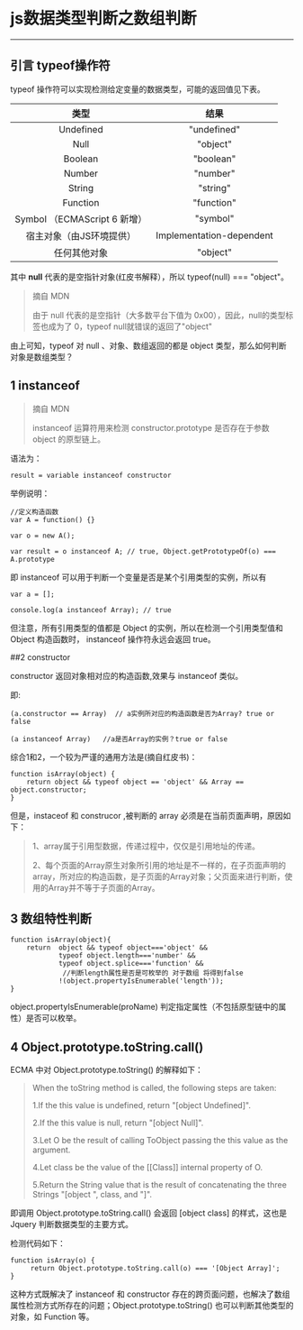 # js数据类型判断之数组判断
---
## 引言 typeof操作符
typeof 操作符可以实现检测给定变量的数据类型，可能的返回值见下表。

| 类型 | 结果 |
| :-: | :-: |
| Undefined | "undefined" |
| Null | "object" |
| Boolean | "boolean" |
| Number | "number" |
| String | "string" |
| Function | "function" |
| Symbol （ECMAScript 6 新增） | "symbol" |
| 宿主对象（由JS环境提供）	| Implementation-dependent |
| 任何其他对象 | "object" |

其中 **null** 代表的是空指针对象(红皮书解释），所以 typeof(null) === "object"。
>摘自 MDN
>
>由于 null 代表的是空指针（大多数平台下值为 0x00），因此，null的类型标签也成为了 0，typeof null就错误的返回了"object"

由上可知，typeof 对 null 、对象、数组返回的都是 object 类型，那么如何判断对象是数组类型？

## 1 instanceof

>摘自 MDN
>
>instanceof 运算符用来检测 constructor.prototype 是否存在于参数 object 的原型链上。

语法为：

	result = variable instanceof constructor

举例说明：

	//定义构造函数
	var A = function() {}
	
	var o = new A();
	
	var result = o instanceof A; // true, Object.getPrototypeOf(o) === A.prototype

即 instanceof 可以用于判断一个变量是否是某个引用类型的实例，所以有

	var a = [];
	
	console.log(a instanceof Array); // true 

但注意，所有引用类型的值都是 Object 的实例，所以在检测一个引用类型值和 Object 构造函数时， instanceof 操作符永远会返回 true。

##2 constructor

constructor 返回对象相对应的构造函数,效果与 instanceof 类似。

即:

	(a.constructor == Array)  // a实例所对应的构造函数是否为Array? true or false

	(a instanceof Array)   //a是否Array的实例？true or false
	

综合1和2，一个较为严谨的通用方法是(摘自红皮书)：

	function isArray(object) {
		return object && typeof object == 'object' && Array == object.constructor;
	}

但是，instaceof 和 construcor ,被判断的 array 必须是在当前页面声明，原因如下：

>1、array属于引用型数据，传递过程中，仅仅是引用地址的传递。
>
>2、每个页面的Array原生对象所引用的地址是不一样的，在子页面声明的array，所对应的构造函数，是子页面的Array对象；父页面来进行判断，使用的Array并不等于子页面的Array。

## 3 数组特性判断

	function isArray(object){
	    return  object && typeof object==='object' &&    
	            typeof object.length==='number' &&  
	            typeof object.splice==='function' &&    
	             //判断length属性是否是可枚举的 对于数组 将得到false  
	            !(object.propertyIsEnumerable('length'));
	}

object.propertyIsEnumerable(proName) 判定指定属性（不包括原型链中的属性）是否可以枚举。

## 4 Object.prototype.toString.call()

ECMA 中对 Object.prototype.toString() 的解释如下：

>When the toString method is called, the following steps are taken:
>
>1.If the this value is undefined, return "[object Undefined]".
>
>2.If the this value is null, return "[object Null]".
>
>3.Let O be the result of calling ToObject passing the this value as the argument.
>
>4.Let class be the value of the [[Class]] internal property of O.
>
>5.Return the String value that is the result of concatenating the three Strings "[object ", class, and "]".

即调用 Object.prototype.toString.call() 会返回 [object class] 的样式，这也是 Jquery 判断数据类型的主要方式。

检测代码如下：

	function isArray(o) {
		 return Object.prototype.toString.call(o) === '[Object Array]';
	}

这种方式既解决了 instanceof 和 constructor 存在的跨页面问题，也解决了数组属性检测方式所存在的问题；Object.prototype.toString() 也可以判断其他类型的对象，如 Function 等。